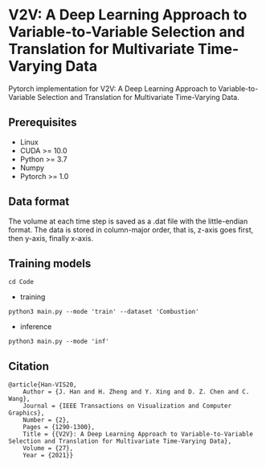 # V2V: A Deep Learning Approach to Variable-to-Variable Selection and Translation for Multivariate Time-Varying Data
Pytorch implementation for V2V: A Deep Learning Approach to Variable-to-Variable Selection and Translation for Multivariate Time-Varying Data.

## Prerequisites
- Linux
- CUDA >= 10.0
- Python >= 3.7
- Numpy
- Pytorch >= 1.0

## Data format

The volume at each time step is saved as a .dat file with the little-endian format. The data is stored in column-major order, that is, z-axis goes first, then y-axis, finally x-axis.

## Training models
```
cd Code 
```

- training
```
python3 main.py --mode 'train' --dataset 'Combustion'
```

- inference
```
python3 main.py --mode 'inf'
```

## Citation 
```
@article{Han-VIS20,
	Author = {J. Han and H. Zheng and Y. Xing and D. Z. Chen and C. Wang},
	Journal = {IEEE Transactions on Visualization and Computer Graphics},
	Number = {2},
	Pages = {1290-1300},
	Title = {{V2V}: A Deep Learning Approach to Variable-to-Variable Selection and Translation for Multivariate Time-Varying Data},
	Volume = {27},
	Year = {2021}}

```
